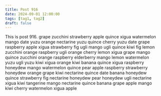 ```yaml
---
title: Post 916
date: 2024-09-01 12:00:00
tags: [tag1, tag2]
draft: false
---
```

This is post 916.
grape
zucchini
strawberry
apple
quince
xigua
watermelon
mango
date
yuzu
orange
nectarine
yuzu
quince
cherry
yuzu
date
grape
raspberry
apple
xigua
strawberry
fig
ugli
mango
ugli
quince
kiwi
fig
lemon
zucchini
orange
raspberry
ugli
orange
cherry
lemon
xigua
grape
mango
quince
zucchini
orange
raspberry
elderberry
mango
lemon
watermelon
yuzu
ugli
yuzu
kiwi
xigua
orange
kiwi
banana
quince
xigua
raspberry
honeydew
mango
watermelon
quince
pear
apple
raspberry
strawberry
honeydew
orange
grape
kiwi
nectarine
quince
date
banana
honeydew
quince
strawberry
fig
nectarine
honeydew
pear
honeydew
ugli
nectarine
xigua
kiwi
tangerine
mango
nectarine
quince
banana
grape
apple
mango
kiwi
cherry
watermelon
xigua
apple
